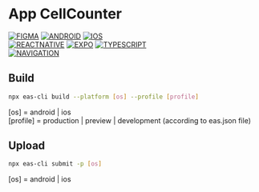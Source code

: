# App CellCounter

[![FIGMA](https://img.shields.io/badge/design-figma-blueviolet)](https://www.figma.com/file/6JO6V2g5uigFObksan50jT/mappeAPPS?node-id=2021%3A2573&t=aJiRHxMVJEwugsk5-0)
[![ANDROID](https://img.shields.io/badge/platform-android-green)](https://play.google.com/console/u/0/developers)
[![IOS](https://img.shields.io/badge/ios-lightgrey)](https://developer.apple.com/account)  
[![REACTNATIVE](https://img.shields.io/badge/project-react--native@0.70.5-blue)](https://reactnative.dev/docs/getting-started)
[![EXPO](https://img.shields.io/badge/expo@^47.0.0-white)](https://docs.expo.dev/get-started/installation/)
[![TYPESCRIPT](https://img.shields.io/badge/typescript-informational)](https://docs.expo.dev/guides/typescript/)  
[![NAVIGATION](https://img.shields.io/badge/react--navigation@^6.0.12-critical)](https://reactnavigation.org/docs/getting-started)

## Build

```bash
npx eas-cli build --platform [os] --profile [profile]
```

[os] = android | ios  
[profile] = production | preview | development (according to eas.json file)

## Upload

```bash
npx eas-cli submit -p [os]
```

[os] = android | ios
